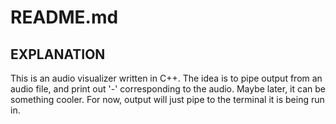 # README.md

EXPLANATION
-----------
This is an audio visualizer written in C++.
The idea is to pipe output from an audio file, and print out '-' corresponding to the audio.
Maybe later, it can be something cooler.
For now, output will just pipe to the terminal it is being run in.
